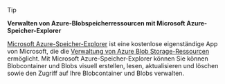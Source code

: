 > [!TIP]
> 
> **Verwalten von Azure-Blobspeicherressourcen mit Microsoft Azure-Speicher-Explorer**
> 
> [Microsoft Azure-Speicher-Explorer](../articles/vs-azure-tools-storage-manage-with-storage-explorer.md) ist eine kostenlose eigenständige App von Microsoft, die die [Verwaltung von Azure Blob Storage-Ressourcen](../articles/vs-azure-tools-storage-explorer-blobs.md) ermöglicht. Mit Microsoft Azure-Speicher-Explorer können Sie können Blobcontainer und Blobs visuell erstellen, lesen, aktualisieren und löschen sowie den Zugriff auf Ihre Blobcontainer und Blobs verwalten.


